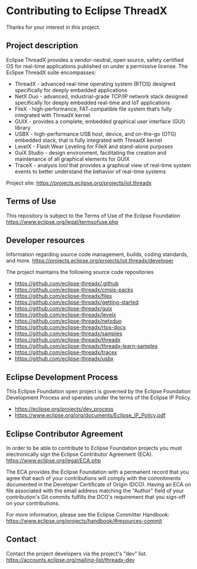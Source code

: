 # Contributing to Eclipse ThreadX

Thanks for your interest in this project.

## Project description

Eclipse ThreadX provides a vendor-neutral, open source, safety certified OS for
real-time applications published on under a permissive license. The Eclipse
ThreadX suite encompasses:  
* ThreadX - advanced real-time operating system (RTOS) designed specifically for deeply embedded applications
* NetX Duo - advanced, industrial-grade TCP/IP network stack designed specifically for deeply embedded real-time and IoT applications
* FileX - high-performance, FAT-compatible file system that’s fully integrated with ThreadX kernel
* GUIX - provides a complete, embedded graphical user interface (GUI) library
* USBX - high-performance USB host, device, and on-the-go (OTG) embedded stack, that is fully integrated with ThreadX kernel
* LevelX - Flash Wear Leveling for FileX and stand-alone purposes
* GuiX Studio - design environment, facilitating the creation and maintenance of all graphical elements for GUIX
* TraceX - analysis tool that provides a graphical view of real-time system events to better understand the behavior of real-time systems

Project site: https://projects.eclipse.org/projects/iot.threadx

## Terms of Use

This repository is subject to the Terms of Use of the Eclipse Foundation  
https://www.eclipse.org/legal/termsofuse.php

## Developer resources

Information regarding source code management, builds, coding standards, and more.
https://projects.eclipse.org/projects/iot.threadx/developer

The project maintains the following source code repositories

* https://github.com/eclipse-threadx/.github
* https://github.com/eclipse-threadx/cmsis-packs
* https://github.com/eclipse-threadx/filex
* https://github.com/eclipse-threadx/getting-started
* https://github.com/eclipse-threadx/guix
* https://github.com/eclipse-threadx/levelx
* https://github.com/eclipse-threadx/netxduo
* https://github.com/eclipse-threadx/rtos-docs
* https://github.com/eclipse-threadx/samples
* https://github.com/eclipse-threadx/threadx
* https://github.com/eclipse-threadx/threadx-learn-samples
* https://github.com/eclipse-threadx/tracex
* https://github.com/eclipse-threadx/usbx

## Eclipse Development Process

This Eclipse Foundation open project is governed by the Eclipse Foundation
Development Process and operates under the terms of the Eclipse IP Policy.

* https://eclipse.org/projects/dev_process
* https://www.eclipse.org/org/documents/Eclipse_IP_Policy.pdf

## Eclipse Contributor Agreement

In order to be able to contribute to Eclipse Foundation projects you must electronically sign the Eclipse Contributor Agreement (ECA).  
https://www.eclipse.org/legal/ECA.php

The ECA provides the Eclipse Foundation with a permanent record that you agree
that each of your contributions will comply with the commitments documented in
the Developer Certificate of Origin (DCO). Having an ECA on file associated with
the email address matching the "Author" field of your contribution's Git commits
fulfills the DCO's requirement that you sign-off on your contributions.

For more information, please see the Eclipse Committer Handbook:  
https://www.eclipse.org/projects/handbook/#resources-commit

## Contact

Contact the project developers via the project's "dev" list.  
https://accounts.eclipse.org/mailing-list/threadx-dev
